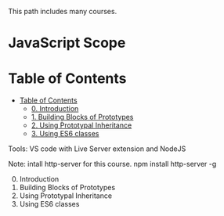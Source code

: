 This path includes many courses.

# JavaScript Scope

# Table of Contents
- [Table of Contents](#table-of-contents)
  - [0. Introduction ](#1)
  - [1. Building Blocks of Prototypes](#2)
  - [2. Using Prototypal Inheritance](#3)
  - [3. Using ES6 classes](#4)
  



Tools: VS code with Live Server extension and NodeJS

Note: intall http-server for this course.
npm install http-server -g

0. Introduction <a name="1"></a>
1. Building Blocks of Prototypes <a name="2"></a>
2. Using Prototypal Inheritance <a name="3"></a>
3. Using ES6 classes <a name="4"></a>

